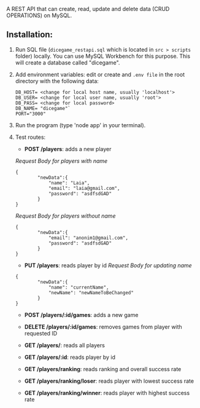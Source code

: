 A REST API that can create, read, update and delete data (CRUD OPERATIONS) on MySQL.

## Installation:
1. Run SQL file (`dicegame_restapi.sql` which is located in `src > scripts` folder) locally. You can use MySQL Workbench for this purpose. This will create a database called "dicegame".
2. Add environment variables: edit or create and `.env file` in the root directory with the following data:

     ```
     DB_HOST= <change for local host name, usually 'localhost'>
     DB_USER= <change for local user name, usually 'root'>
     DB_PASS= <change for local password>
     DB_NAME= "dicegame"`
     PORT="3000"
     ``` 
  
3. Run the program (type 'node app' in your terminal).

4. Test routes:

    - **POST /players**:
        adds a new player
    
    *Request Body for players with name*
    ```
    {
            "newData":{
                "name": "Laia",
                "email": "laia@gmail.com",
                "password": "asdfsdGAD"
            }
    }
    ```

    *Request Body for players without name*
    ```
    {
            "newData":{
                "email": "anonim1@gmail.com",
                "password": "asdfsdGAD"
            }
    }
    ```

    - **PUT /players**:
        reads player by id
    *Request Body for updating name*
    ```
    {
            "newData":{
                "name": "currentName",
                "newName": "newNameToBeChanged"
            }
    }
    ```

    - **POST /players/:id/games**:
        adds a new game

    - **DELETE /players/:id/games**:
        removes games from player with requested ID

    - **GET /players/**:
        reads all players

    - **GET /players/:id**:
        reads player by id

    - **GET /players/ranking**:
        reads ranking and overall success rate

    - **GET /players/ranking/loser**:
        reads player with lowest success rate

     - **GET /players/ranking/winner**:
        reads player with highest success rate